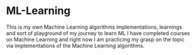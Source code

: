 # ML-Learning
This is my own Machine Learning algorithms implementations, learnings and sort of playground of my journey to learn ML
I have completed courses on Machine Learning and right now I am practicing my grasp on the topic via implementations of the Machine Learning algorithms.
